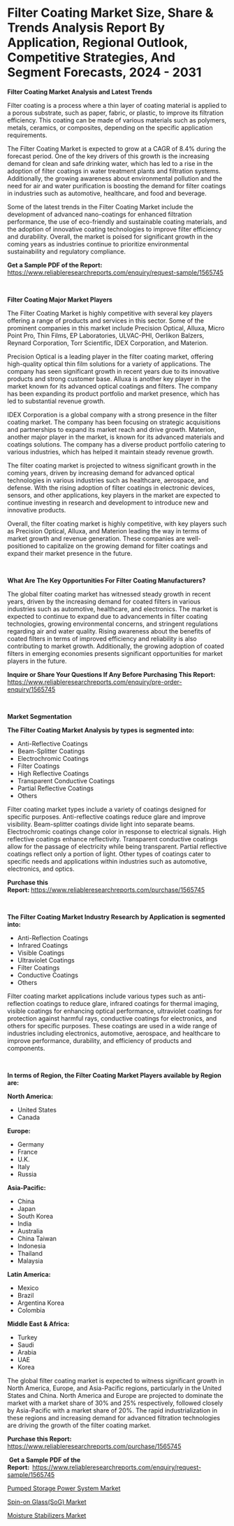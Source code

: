 <p><h1>Filter Coating Market Size, Share & Trends Analysis Report By Application, Regional Outlook, Competitive Strategies, And Segment Forecasts, 2024 - 2031</h1></p><p><strong>Filter Coating Market Analysis and Latest Trends</strong></p>
<p><p>Filter coating is a process where a thin layer of coating material is applied to a porous substrate, such as paper, fabric, or plastic, to improve its filtration efficiency. This coating can be made of various materials such as polymers, metals, ceramics, or composites, depending on the specific application requirements.</p><p>The Filter Coating Market is expected to grow at a CAGR of 8.4% during the forecast period. One of the key drivers of this growth is the increasing demand for clean and safe drinking water, which has led to a rise in the adoption of filter coatings in water treatment plants and filtration systems. Additionally, the growing awareness about environmental pollution and the need for air and water purification is boosting the demand for filter coatings in industries such as automotive, healthcare, and food and beverage.</p><p>Some of the latest trends in the Filter Coating Market include the development of advanced nano-coatings for enhanced filtration performance, the use of eco-friendly and sustainable coating materials, and the adoption of innovative coating technologies to improve filter efficiency and durability. Overall, the market is poised for significant growth in the coming years as industries continue to prioritize environmental sustainability and regulatory compliance.</p></p>
<p><strong>Get a Sample PDF of the Report:&nbsp;</strong> <a href="https://www.reliableresearchreports.com/enquiry/request-sample/1565745">https://www.reliableresearchreports.com/enquiry/request-sample/1565745</a></p>
<p>&nbsp;</p>
<p><strong>Filter Coating Major Market Players</strong></p>
<p><p>The Filter Coating Market is highly competitive with several key players offering a range of products and services in this sector. Some of the prominent companies in this market include Precision Optical, Alluxa, Micro Point Pro, Thin Films, EP Laboratories, ULVAC-PHI, Oerlikon Balzers, Reynard Corporation, Torr Scientific, IDEX Corporation, and Materion.</p><p>Precision Optical is a leading player in the filter coating market, offering high-quality optical thin film solutions for a variety of applications. The company has seen significant growth in recent years due to its innovative products and strong customer base. Alluxa is another key player in the market known for its advanced optical coatings and filters. The company has been expanding its product portfolio and market presence, which has led to substantial revenue growth.</p><p>IDEX Corporation is a global company with a strong presence in the filter coating market. The company has been focusing on strategic acquisitions and partnerships to expand its market reach and drive growth. Materion, another major player in the market, is known for its advanced materials and coatings solutions. The company has a diverse product portfolio catering to various industries, which has helped it maintain steady revenue growth.</p><p>The filter coating market is projected to witness significant growth in the coming years, driven by increasing demand for advanced optical technologies in various industries such as healthcare, aerospace, and defense. With the rising adoption of filter coatings in electronic devices, sensors, and other applications, key players in the market are expected to continue investing in research and development to introduce new and innovative products.</p><p>Overall, the filter coating market is highly competitive, with key players such as Precision Optical, Alluxa, and Materion leading the way in terms of market growth and revenue generation. These companies are well-positioned to capitalize on the growing demand for filter coatings and expand their market presence in the future.</p></p>
<p>&nbsp;</p>
<p><strong>What Are The Key Opportunities For Filter Coating Manufacturers?</strong></p>
<p><p>The global filter coating market has witnessed steady growth in recent years, driven by the increasing demand for coated filters in various industries such as automotive, healthcare, and electronics. The market is expected to continue to expand due to advancements in filter coating technologies, growing environmental concerns, and stringent regulations regarding air and water quality. Rising awareness about the benefits of coated filters in terms of improved efficiency and reliability is also contributing to market growth. Additionally, the growing adoption of coated filters in emerging economies presents significant opportunities for market players in the future.</p></p>
<p><strong>Inquire or Share Your Questions If Any Before Purchasing This Report:</strong> <a href="https://www.reliableresearchreports.com/enquiry/pre-order-enquiry/1565745">https://www.reliableresearchreports.com/enquiry/pre-order-enquiry/1565745</a></p>
<p>&nbsp;</p>
<p><strong>Market Segmentation</strong></p>
<p><strong>The Filter Coating Market Analysis by types is segmented into:</strong></p>
<p><ul><li>Anti-Reflective Coatings</li><li>Beam-Splitter Coatings</li><li>Electrochromic Coatings</li><li>Filter Coatings</li><li>High Reflective Coatings</li><li>Transparent Conductive Coatings</li><li>Partial Reflective Coatings</li><li>Others</li></ul></p>
<p><p>Filter coating market types include a variety of coatings designed for specific purposes. Anti-reflective coatings reduce glare and improve visibility. Beam-splitter coatings divide light into separate beams. Electrochromic coatings change color in response to electrical signals. High reflective coatings enhance reflectivity. Transparent conductive coatings allow for the passage of electricity while being transparent. Partial reflective coatings reflect only a portion of light. Other types of coatings cater to specific needs and applications within industries such as automotive, electronics, and optics.</p></p>
<p><strong>Purchase this Report:&nbsp;</strong><a href="https://www.reliableresearchreports.com/purchase/1565745">https://www.reliableresearchreports.com/purchase/1565745</a></p>
<p>&nbsp;</p>
<p><strong>The Filter Coating Market Industry Research by Application is segmented into:</strong></p>
<p><ul><li>Anti-Reflection Coatings</li><li>Infrared Coatings</li><li>Visible Coatings</li><li>Ultraviolet Coatings</li><li>Filter Coatings</li><li>Conductive Coatings</li><li>Others</li></ul></p>
<p><p>Filter coating market applications include various types such as anti-reflection coatings to reduce glare, infrared coatings for thermal imaging, visible coatings for enhancing optical performance, ultraviolet coatings for protection against harmful rays, conductive coatings for electronics, and others for specific purposes. These coatings are used in a wide range of industries including electronics, automotive, aerospace, and healthcare to improve performance, durability, and efficiency of products and components.</p></p>
<p>&nbsp;</p>
<p><strong>In terms of Region, the Filter Coating Market Players available by Region are:</strong></p>
<p>
    <p> <strong> North America: </strong>
        <ul>
            <li>United States</li>
            <li>Canada</li>
        </ul>
        </p> 
    <p> <strong> Europe: </strong>
        <ul>
            <li>Germany</li>
            <li>France</li>
            <li>U.K.</li>
            <li>Italy</li>
            <li>Russia</li>
        </ul>
        </p> 
    <p> <strong> Asia-Pacific: </strong>
        <ul>
            <li>China</li>
            <li>Japan</li>
            <li>South Korea</li>
            <li>India</li>
            <li>Australia</li>
            <li>China Taiwan</li>
            <li>Indonesia</li>
            <li>Thailand</li>
            <li>Malaysia</li>
        </ul>
        </p> 
    <p> <strong> Latin America: </strong>
        <ul>
            <li>Mexico</li>
            <li>Brazil</li>
            <li>Argentina Korea</li>
            <li>Colombia</li>
        </ul>
        </p> 
    <p> <strong> Middle East & Africa: </strong>
        <ul>
            <li>Turkey</li>
            <li>Saudi</li>
            <li>Arabia</li>
            <li>UAE</li>
            <li>Korea</li>
        </ul>
    </p>
    </p>
<p><p>The global filter coating market is expected to witness significant growth in North America, Europe, and Asia-Pacific regions, particularly in the United States and China. North America and Europe are projected to dominate the market with a market share of 30% and 25% respectively, followed closely by Asia-Pacific with a market share of 20%. The rapid industrialization in these regions and increasing demand for advanced filtration technologies are driving the growth of the filter coating market.</p></p>
<p><strong>Purchase this Report: </strong><a href="https://www.reliableresearchreports.com/purchase/1565745">https://www.reliableresearchreports.com/purchase/1565745</a></p>
<p>&nbsp;<strong>Get a Sample PDF of the Report:&nbsp;&nbsp;</strong><a href="https://www.reliableresearchreports.com/enquiry/request-sample/1565745">https://www.reliableresearchreports.com/enquiry/request-sample/1565745</a></p>
<p><strong></strong></p>
<p><p><a href="https://view.publitas.com/reportprime-1/pumped-storage-power-system-market-size-market-trends-and-growth-outlook-forecasted-for-period-from-2023-to-2030/">Pumped Storage Power System Market</a></p><p><a href="https://view.publitas.com/reportprime-1/spin-on-glass-sog-market-size-focuses-on-market-dynamics-in-depth-analysis-and-future-projections-of-its-market-forecasted-for-period-from-2023-to-2030/">Spin-on Glass(SoG) Market</a></p><p><a href="https://view.publitas.com/reportprime-1/global-moisture-stabilizers-market-size-and-market-trends-insights-and-projections-from-2023-to-2030/">Moisture Stabilizers Market</a></p></p>